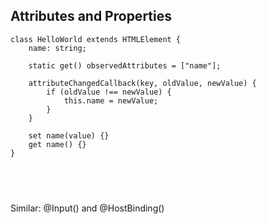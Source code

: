 ## Attributes and Properties

```
class HelloWorld extends HTMLElement {
    name: string;

    static get() observedAttributes = ["name"];

    attributeChangedCallback(key, oldValue, newValue) {
        if (oldValue !== newValue) {
            this.name = newValue;
        }
    }

    set name(value) {}
    get name() {}
}
```

<pre class="fragment">
<code data-trim>
    <hello-world name="Leo Caseiro"></hello-world>
</code>
</pre>

<p class="fragment">Similar: @Input() and @HostBinding()</p>
